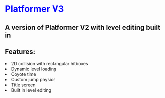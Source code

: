 <h1 style="color:blue">Platformer V3</h1>
<h2>A version of Platformer V2 with level editing built in</h2>

<h2>Features:</h2>
<li>2D collision with rectangular hitboxes</li>
<li>Dynamic level loading</li>
<li>Coyote time</li>
<li>Custom jump physics</li>
<li>Title screen</li>
<li>Built in level editing</li>
<br>
